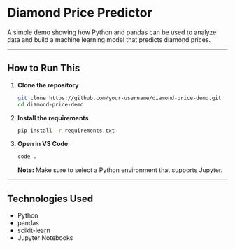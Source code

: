 # Diamond Price Predictor

A simple demo showing how Python and pandas can be used to analyze data and build a machine learning model that predicts diamond prices.

---

## How to Run This

1. **Clone the repository**
   ```bash
   git clone https://github.com/your-username/diamond-price-demo.git
   cd diamond-price-demo
   ```

2. **Install the requirements**
   ```bash
   pip install -r requirements.txt
   ```

3. **Open in VS Code**
   ```bash
   code .
   ```
   **Note:** Make sure to select a Python environment that supports Jupyter.

---

## Technologies Used

- Python  
- pandas  
- scikit-learn  
- Jupyter Notebooks

